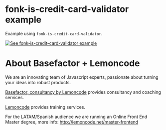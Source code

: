 # fonk-is-credit-card-validator example

Example using `fonk-is-credit-card-validator`.

[![See fonk-is-credit-card-validator example](https://codesandbox.io/static/img/play-codesandbox.svg)](https://codesandbox.io/s/github/lemoncode/fonk-is-credit-card-validator/tree/master/examples/js)

# About Basefactor + Lemoncode

We are an innovating team of Javascript experts, passionate about turning your ideas into robust products.

[Basefactor, consultancy by Lemoncode](http://www.basefactor.com) provides consultancy and coaching services.

[Lemoncode](http://lemoncode.net/services/en/#en-home) provides training services.

For the LATAM/Spanish audience we are running an Online Front End Master degree, more info: http://lemoncode.net/master-frontend
